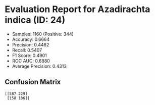 # Evaluation Report for Azadirachta indica (ID: 24)
- Samples: 1160 (Positive: 344)
- Accuracy: 0.6664
- Precision: 0.4482
- Recall: 0.5407
- F1 Score: 0.4901
- ROC AUC: 0.6880
- Average Precision: 0.4313

## Confusion Matrix
```
[[587 229]
 [158 186]]
```